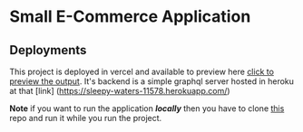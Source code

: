 # Small E-Commerce Application

## Deployments

This project is deployed in vercel and available to preview here [click to preview the output](https://scandiweb-task-self.vercel.app/products).
It's backend is a simple graphql server hosted in heroku at that [link] (https://sleepy-waters-11578.herokuapp.com/)

**Note** if you want to run the application **_locally_** then you have to clone [this](https://github.com/scandiweb/junior-react-endpoint) repo and run it while you run the project.
